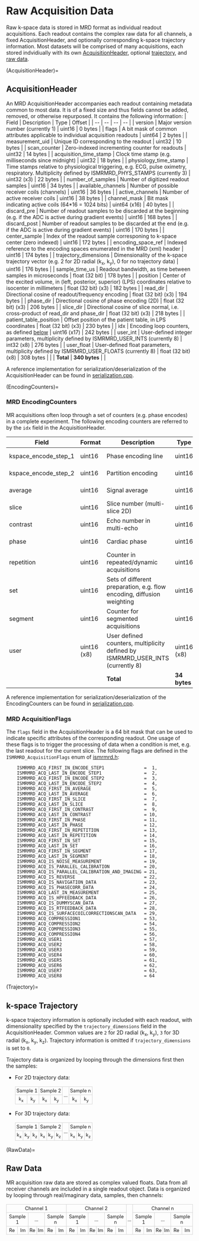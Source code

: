 # Raw Acquisition Data
Raw k-space data is stored in MRD format as individual readout acquisitions.  Each readout contains the complex raw data for all channels, a fixed AcquisitionHeader, and optionally corresponding k-space trajectory information.  Most datasets will be comprised of many acquisitions, each stored indvidiually with its own [AcquisitionHeader](AcquisitionHeader), optional [trajectory](Trajectory), and [raw data](RawData).

(AcquisitionHeader)=
## AcquisitionHeader
An MRD AcquisitionHeader accompanies each readout containing metadata common to most data.  It is of a fixed size and thus fields cannot be added, removed, or otherwise repurposed.  It contains the following information:
| Field                  | Description                                                                                                                                        | Type                | Offset    |
| --                     | --                                                                                                                                                 | --                  | --        |
| version                | Major version number (currently 1)                                                                                                                 | uint16              |   0 bytes |
| flags                  | A bit mask of common attributes applicable to individual acquisition readouts                                                                      | uint64              |   2 bytes |
| measurement_uid        | Unique ID corresponding to the readout                                                                                                             | uint32              |  10 bytes |
| scan_counter           | Zero-indexed incrementing counter for readouts                                                                                                     | uint32              |  14 bytes |
| acquisition_time_stamp | Clock time stamp (e.g. milliseconds since midnight)                                                                                                | uint32              |  18 bytes |
| physiology_time_stamp  | Time stamps relative to physiological triggering, e.g. ECG, pulse oximetry, respiratory. Multiplicity defined by ISMRMRD_PHYS_STAMPS (currently 3) | uint32 (x3)         |  22 bytes |
| number_of_samples      | Number of digitized readout samples                                                                                                                | uint16              |  34 bytes |
| available_channels     | Number of possible receiver coils (channels)                                                                                                       | uint16              |  36 bytes |
| active_channels        | Number of active receiver coils                                                                                                                    | uint16              |  38 bytes |
| channel_mask           | Bit mask indicating active coils (64\*16 = 1024 bits)                                                                                              | uint64 (x16)        |  40 bytes |
| discard_pre            | Number of readout samples to be discarded at the beginning (e.g. if the ADC is active during gradient events)                                      | uint16              | 168 bytes |
| discard_post           | Number of readout samples to be discarded at the end (e.g. if the ADC is active during gradient events)                                            | uint16              | 170 bytes |
| center_sample          | Index of the readout sample corresponing to k-space center (zero indexed)                                                                          | uint16              | 172 bytes |
| encoding_space_ref     | Indexed reference to the encoding spaces enumerated in the MRD (xml) header                                                                        | uint16              | 174 bytes |
| trajectory_dimensions  | Dimensionality of the k-space trajectory vector (e.g. 2 for 2D radial (k<sub>x</sub>, k<sub>y</sub>), 0 for no trajectory data)                    | uint16              | 176 bytes |
| sample_time_us         | Readout bandwidth, as time between samples in microseconds                                                                                         | float (32 bit)      | 178 bytes |
| position               | Center of the excited volume, in (left, posterior, superior) (LPS) coordinates relative to isocenter in millimeters                                | float (32 bit) (x3) | 182 bytes |
| read_dir               | Directional cosine of readout/frequency encoding                                                                                                   | float (32 bit) (x3) | 194 bytes |
| phase_dir              | Directional cosine of phase encoding (2D)                                                                                                          | float (32 bit) (x3) | 206 bytes |
| slice_dir              | Directional cosine of slice normal, i.e. cross-product of read_dir and phase_dir                                                                   | float (32 bit) (x3) | 218 bytes |
| patient_table_position | Offset position of the patient table, in LPS coordinates                                                                                           | float (32 bit) (x3) | 230 bytes |
| idx                    | Encoding loop counters, as defined [below](EncodingCounters)                                                                                       | uint16 (x17)        | 242 bytes |
| user_int               | User-defined integer parameters, multiplicity defined by ISMRMRD_USER_INTS (currently 8)                                                           |  int32 (x8)         | 276 bytes |
| user_float             | User-defined float parameters, multiplicity defined by ISMRMRD_USER_FLOATS (currently 8)                                                           | float (32 bit) (x8) | 308 bytes |
|                        |                                                                                                                                          **Total** | **340 bytes**       |           |

A reference implementation for serialization/deserialization of the AcquisitionHeader can be found in [serialization.cpp](../libsrc/serialization.cpp).

(EncodingCounters)=
### MRD EncodingCounters
MR acquisitions often loop through a set of counters (e.g. phase encodes) in a complete experiment.  The following encoding counters are referred to by the ``idx`` field in the AcquisitionHeader.

| Field                  | Format       | Description                                                                    | Type         | Offset   |
| --                     | --           | --                                                                             | --           | --       |
| kspace_encode_step_1   | uint16       | Phase encoding line                                                            | uint16       |  0 bytes |
| kspace_encode_step_2   | uint16       | Partition encoding                                                             | uint16       |  2 bytes |
| average                | uint16       | Signal average                                                                 | uint16       |  4 bytes |
| slice                  | uint16       | Slice number (multi-slice 2D)                                                  | uint16       |  6 bytes |
| contrast               | uint16       | Echo number in multi-echo                                                      | uint16       |  8 bytes |
| phase                  | uint16       | Cardiac phase                                                                  | uint16       | 10 bytes |
| repetition             | uint16       | Counter in repeated/dynamic acquisitions                                       | uint16       | 12 bytes |
| set                    | uint16       | Sets of different preparation, e.g. flow encoding, diffusion weighting         | uint16       | 14 bytes |
| segment                | uint16       | Counter for segmented acquisitions                                             | uint16       | 16 bytes |
| user                   | uint16 (x8)  | User defined counters, multiplicity defined by ISMRMRD_USER_INTS (currently 8) | uint16 (x8)  | 18 bytes |
|                        |              |                                                                      **Total** | **34 bytes** |          |

A reference implementation for serialization/deserialization of the EncodingCounters can be found in [serialization.cpp](../libsrc/serialization.cpp).

### MRD AcquisitionFlags
The ``flags`` field in the AcquisitionHeader is a 64 bit mask that can be used to indicate specific attributes of the corresponding readout.  One usage of these flags is to trigger the processing of data when a condition is met, e.g. the last readout for the current slice.  The following flags are defined in the ``ISMRMRD_AcquisitionFlags`` enum of [ismrmrd.h](../include/ismrmrd/ismrmrd.h):
```
    ISMRMRD_ACQ_FIRST_IN_ENCODE_STEP1               =  1,
    ISMRMRD_ACQ_LAST_IN_ENCODE_STEP1                =  2,
    ISMRMRD_ACQ_FIRST_IN_ENCODE_STEP2               =  3,
    ISMRMRD_ACQ_LAST_IN_ENCODE_STEP2                =  4,
    ISMRMRD_ACQ_FIRST_IN_AVERAGE                    =  5,
    ISMRMRD_ACQ_LAST_IN_AVERAGE                     =  6,
    ISMRMRD_ACQ_FIRST_IN_SLICE                      =  7,
    ISMRMRD_ACQ_LAST_IN_SLICE                       =  8,
    ISMRMRD_ACQ_FIRST_IN_CONTRAST                   =  9,
    ISMRMRD_ACQ_LAST_IN_CONTRAST                    = 10,
    ISMRMRD_ACQ_FIRST_IN_PHASE                      = 11,
    ISMRMRD_ACQ_LAST_IN_PHASE                       = 12,
    ISMRMRD_ACQ_FIRST_IN_REPETITION                 = 13,
    ISMRMRD_ACQ_LAST_IN_REPETITION                  = 14,
    ISMRMRD_ACQ_FIRST_IN_SET                        = 15,
    ISMRMRD_ACQ_LAST_IN_SET                         = 16,
    ISMRMRD_ACQ_FIRST_IN_SEGMENT                    = 17,
    ISMRMRD_ACQ_LAST_IN_SEGMENT                     = 18,
    ISMRMRD_ACQ_IS_NOISE_MEASUREMENT                = 19,
    ISMRMRD_ACQ_IS_PARALLEL_CALIBRATION             = 20,
    ISMRMRD_ACQ_IS_PARALLEL_CALIBRATION_AND_IMAGING = 21,
    ISMRMRD_ACQ_IS_REVERSE                          = 22,
    ISMRMRD_ACQ_IS_NAVIGATION_DATA                  = 23,
    ISMRMRD_ACQ_IS_PHASECORR_DATA                   = 24,
    ISMRMRD_ACQ_LAST_IN_MEASUREMENT                 = 25,
    ISMRMRD_ACQ_IS_HPFEEDBACK_DATA                  = 26,
    ISMRMRD_ACQ_IS_DUMMYSCAN_DATA                   = 27,
    ISMRMRD_ACQ_IS_RTFEEDBACK_DATA                  = 28,
    ISMRMRD_ACQ_IS_SURFACECOILCORRECTIONSCAN_DATA   = 29,
    ISMRMRD_ACQ_COMPRESSION1                        = 53,
    ISMRMRD_ACQ_COMPRESSION2                        = 54,
    ISMRMRD_ACQ_COMPRESSION3                        = 55,
    ISMRMRD_ACQ_COMPRESSION4                        = 56,
    ISMRMRD_ACQ_USER1                               = 57,
    ISMRMRD_ACQ_USER2                               = 58,
    ISMRMRD_ACQ_USER3                               = 59,
    ISMRMRD_ACQ_USER4                               = 60,
    ISMRMRD_ACQ_USER5                               = 61,
    ISMRMRD_ACQ_USER6                               = 62,
    ISMRMRD_ACQ_USER7                               = 63,
    ISMRMRD_ACQ_USER8                               = 64
```
(Trajectory)=
## k-space Trajectory
<style>
 .smalltable td {
   font-size:       80%;
   border-collapse: collapse;
   border-spacing:  0;
   border-width:    0;
   padding:         3px;
   border:          1px solid lightgray
 }
</style>

k-space trajectory information is optionally included with each readout, with dimensionality specified by the ``trajectory_dimensions`` field in the AcquisitionHeader.  Common values are ``2`` for 2D radial (k<sub>x</sub>, k<sub>y</sub>), ``3`` for 3D radial (k<sub>x</sub>, k<sub>y</sub>, k<sub>z</sub>).  Trajectory information is omitted if ``trajectory_dimensions`` is set to ``0``.

Trajectory data is organized by looping through the dimensions first then the samples:
  - For 2D trajectory data:
    <table class="smalltable">
      <tr>
        <td style="text-align: center" colspan="2">Sample 1</td>
        <td style="text-align: center" colspan="2">Sample 2</td>
        <td style="text-align: center" rowspan="2">...</td>
        <td style="text-align: center" colspan="2">Sample n</td>
      </tr>
      <tr>
        <td style="text-align: center">k<sub>x</sub></td>
        <td style="text-align: center">k<sub>y</sub></td>
        <td style="text-align: center">k<sub>x</sub></td>
        <td style="text-align: center">k<sub>y</sub></td>
        <td style="text-align: center">k<sub>x</sub></td>
        <td style="text-align: center">k<sub>y</sub></td>
      </tr>
    </table>

  - For 3D trajectory data:
    <table class="smalltable">
      <tr>
        <td style="text-align: center" colspan="3">Sample 1</td>
        <td style="text-align: center" colspan="3">Sample 2</td>
        <td style="text-align: center" rowspan="2">...</td>
        <td style="text-align: center" colspan="3">Sample n</td>
      </tr>
      <tr>
        <td style="text-align: center">k<sub>x</sub></td>
        <td style="text-align: center">k<sub>y</sub></td>
        <td style="text-align: center">k<sub>z</sub></td>
        <td style="text-align: center">k<sub>x</sub></td>
        <td style="text-align: center">k<sub>y</sub></td>
        <td style="text-align: center">k<sub>z</sub></td>
        <td style="text-align: center">k<sub>x</sub></td>
        <td style="text-align: center">k<sub>y</sub></td>
        <td style="text-align: center">k<sub>z</sub></td>
      </tr>
    </table>

(RawData)=
## Raw Data
MR acquisition raw data are stored as complex valued floats.  Data from all receiver channels are included in a single readout object.  Data is organized by looping through real/imaginary data, samples, then channels:

<table class="smalltable">
  <tr>
    <td style="text-align: center" colspan="6">Channel 1</td>
    <td style="text-align: center" colspan="6">Channel 2</td>
    <td style="text-align: center" rowspan="3">...</td>
    <td style="text-align: center" colspan="6">Channel n</td>
  </tr>
  <tr>
    <td style="text-align: center" colspan="2">Sample 1</td>
    <td style="text-align: center" colspan="2">...</td>
    <td style="text-align: center" colspan="2">Sample n</td>
    <td style="text-align: center" colspan="2">Sample 1</td>
    <td style="text-align: center" colspan="2">...</td>
    <td style="text-align: center" colspan="2">Sample n</td>
    <td style="text-align: center" colspan="2">Sample 1</td>
    <td style="text-align: center" colspan="2">...</td>
    <td style="text-align: center" colspan="2">Sample n</td>
  </tr>
  <tr>
    <td style="text-align: center">Re</td> <td style="text-align: center">Im</td>
    <td style="text-align: center">Re</td> <td style="text-align: center">Im</td>
    <td style="text-align: center">Re</td> <td style="text-align: center">Im</td>
    <td style="text-align: center">Re</td> <td style="text-align: center">Im</td>
    <td style="text-align: center">Re</td> <td style="text-align: center">Im</td>
    <td style="text-align: center">Re</td> <td style="text-align: center">Im</td>
    <td style="text-align: center">Re</td> <td style="text-align: center">Im</td>
    <td style="text-align: center">Re</td> <td style="text-align: center">Im</td>
    <td style="text-align: center">Re</td> <td style="text-align: center">Im</td>
  </tr>
</table>
